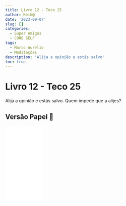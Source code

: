 ```yaml
---
title: Livro 12 - Teco 25
author: Keik@
date: '2023-09-07'
slug: []
categories:
  - Super Amigos
  - CORE SELF
tags:
  - Marco Aurélio
  - Meditações
description: 'Alija a opinião e estás salvo'
toc: true
---
```


# Livro 12 - Teco 25

Alija a opinião e estás salvo. Quem impede que a alijes?

## Versão Papel :book:
<iframe style="width:120px;height:240px;" marginwidth="0" marginheight="0" scrolling="no" frameborder="0" src="//ws-na.amazon-adsystem.com/widgets/q?ServiceVersion=20070822&OneJS=1&Operation=GetAdHtml&MarketPlace=BR&source=ss&ref=as_ss_li_til&ad_type=product_link&tracking_id=mundodekeika-20&language=pt_BR&marketplace=amazon&region=BR&placement=B092FVY4BB&asins=B092FVY4BB&linkId=37c5ec14221f61f811029aa88b520891&show_border=true&link_opens_in_new_window=true"></iframe>